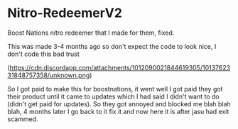 # Nitro-RedeemerV2
Boost Nations nitro redeemer that I made for them, fixed.

This was made 3-4 months ago so don't expect the code to look nice, I don't code this bad trust

(https://cdn.discordapp.com/attachments/1012090021844619305/1013762331848757358/unknown.png)

So I got paid to make this for boostnations, it went well I got paid they got their product until it came to updates which I had said I didn't want to do (didn't get paid for updates). So they got annoyed and blocked me blah blah blah, 4 months later I go back to it fix it and now here it is after jasu had exit scammed.
